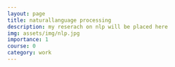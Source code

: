 ```yaml
---
layout: page
title: naturallanguage processing
description: my reserach on nlp will be placed here
img: assets/img/nlp.jpg
importance: 1
course: 0
category: work
---
```









  
